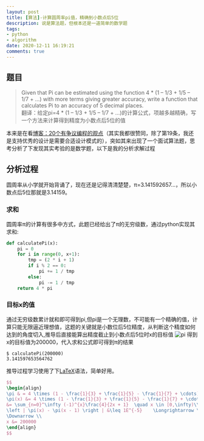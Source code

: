 ```yaml
---
layout: post
title: [算法]-计算圆周率pi值，精确到小数点后5位
description: 说是算法题，但根本还是一道简单的数学题
tags:
- python
- algorithm
date: 2020-12-11 16:19:21
comments: true
---
```

## 题目
> Given that Pi can be estimated using the function 4 * (1 – 1/3 + 1/5 – 1/7 + …) with more terms giving greater accuracy, write a function that calculates Pi to an accuracy of 5 decimal places.  
翻译：给定pi=4 * (1 – 1/3 + 1/5 – 1/7 + …)的计算公式，项越多越精确，写一个方法来计算得到精度为小数点后5位的值

本来是在看[博客：20个有争议编程的观点](https://programmers.blogoverflow.com/2012/08/20-controversial-programming-opinions/)（其实我都很赞同，除了第19条，我还是支持优秀的设计是需要合适设计模式的），突如其来出现了一个面试算法题，思考分析了下发现其实考验的是数学题，以下是我的分析求解过程

## 分析过程
圆周率从小学就开始背诵了，现在还是记得清清楚楚，π=3.141592657...，所以小数点后5位那就是3.14159。  
### 求和
圆周率π的计算有很多中方式，此题已经给出了π的无穷级数，通过python实现其求和:
```python
def calculatePi(x):
    pi = 0
    for i in range(0, x+1):
        tmp = (2 * i + 1)
        if i % 2 == 0:
            pi += 1 / tmp
        else:
            pi -= 1 / tmp
    return 4 * pi

```

### 目标x的值

通过无穷级数累计就和即可得到pi,但pi是一个无理数，不可能有一个精确的值，计算只能无限逼近理想值，这题的关键就是小数位后5位精度，从判断这个精度如何达到的角度切入,推导后直接能算出精度截止到小数点后5位时x的目标值
![pi](/img/algorithm/pi/jpg)
得到x的目标值为200000，代入求和公式即可得到π的结果

```shell
$ calculatePi(200000)
3.141597653564762
```
推导过程学习使用了下[LaTeX](https://www.cnblogs.com/nowgood/p/Latexstart.html)语法，简单好用。
```LaTeX
$$
\begin{align}
\pi & = 4 \times (1 - \frac{1}{3} + \frac{1}{5} - \frac{1}{7} + \cdots) \\
\pi(x) &= 4 \times (1 - \frac{1}{3} + \frac{1}{5} - \frac{1}{7} + \cdots + (-1)^{x}\frac{1}{2x + 1}) \quad x \in [0,\infty) \\
&= \sum_{n=0}^\infty (-1)^{x}\frac{4}{2x + 1}  \quad x \in [0,\infty)\\
\left | \pi(x) - \pi(x - 1) \right | &\leq 1E^{-5}    \Longrightarrow \left | (-1)^{x}\frac{4}{2x+1}\right | \leq 1e^-5 \Longrightarrow x \geq \frac{4E^5 -1}{2} = 199999.5 \\ 
\Downarrow \\
x &= 200000 
\end{align}
$$
```
